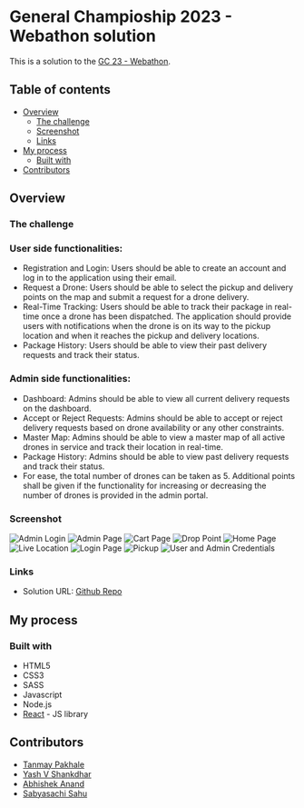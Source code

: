 # General Champioship 2023 - Webathon solution

This is a solution to the [GC 23 - Webathon](https://drive.google.com/drive/folders/11ezwQIoYd56U09MbHllvizSgNRDs1rqe?usp=share_link).

## Table of contents

- [Overview](#overview)
  - [The challenge](#the-challenge)
  - [Screenshot](#screenshot)
  - [Links](#links)
- [My process](#my-process)
  - [Built with](#built-with)
- [Contributors](#contributors)

## Overview

### The challenge

### User side functionalities:
- Registration and Login: Users should be able to create an account and log in to the
application using their email.
- Request a Drone: Users should be able to select the pickup and delivery points on the
map and submit a request for a drone delivery.
- Real-Time Tracking: Users should be able to track their package in real-time once a
drone has been dispatched. The application should provide users with notifications when
the drone is on its way to the pickup location and when it reaches the pickup and
delivery locations.
- Package History: Users should be able to view their past delivery requests and track
their status.
### Admin side functionalities:
- Dashboard: Admins should be able to view all current delivery requests on the
dashboard.
- Accept or Reject Requests: Admins should be able to accept or reject delivery requests
based on drone availability or any other constraints.
- Master Map: Admins should be able to view a master map of all active drones in service
and track their location in real-time.
- Package History: Admins should be able to view past delivery requests and track their
status.
- For ease, the total number of drones can be taken as 5. Additional points shall be given
if the functionality for increasing or decreasing the number of drones is provided in the
admin portal.

### Screenshot
![Admin Login](screenshots/AdminLogin.png)
![Admin Page](screenshots/AdminPage.png)
![Cart Page](screenshots/CartPage.png)
![Drop Point](screenshots/DropPoint.png)
![Home Page](screenshots/HomePage.png)
![Live Location](screenshots/LiveLocation.png)
![Login Page](screenshots/LoginPage.png)
![Pickup](screenshots/Pickup.png)
![User and Admin Credentials](screenshots/UserAndAdminCredentials.jpg)

### Links

- Solution URL: [Github Repo](https://github.com/tanmaypakhale/gcwebathondronedelivery)

## My process

### Built with

- HTML5
- CSS3
- SASS
- Javascript
- Node.js
- [React](https://reactjs.org/) - JS library

## Contributors

- [Tanmay Pakhale](https://github.com/tanmaypakhale)
- [Yash V Shankdhar](https://github.com/YashShankhdhar04)
- [Abhishek Anand](https://github.com/scragonrex)
- [Sabyasachi Sahu](https://github.com/sahuSabya)
